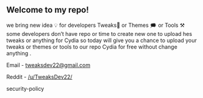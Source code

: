 
Welcome to my repo!
---------------------
we bring new idea 💡 for developers Tweaks📱 or Themes 🗯 or Tools ⚒️ some developers don’t have repo or time to create new one to upload hes tweaks or anything for Cydia so today will give you a chance to upload your tweaks or themes or tools to our repo Cydia for free without change anything .
&nbsp;

Email - tweaksdev22@gmail.com

Reddit - [/u/TweaksDev22/](https://www.reddit.com/r/TweaksDev22/)


security-policy
